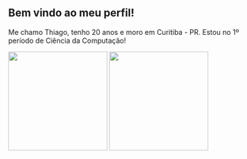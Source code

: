 <div style="display: inline-block">
  <h2> Bem vindo ao meu perfil!</h1>

  Me chamo Thiago, tenho 20 anos e moro em Curitiba - PR. Estou no 1º período de Ciência da Computação!

  <img height="200px" src="https://github-readme-stats.vercel.app/api/top-langs/?username=ThiagoIanuch&langs_count=10&theme=great-gatsby&layout=compact"> 
  <img height="200px" src="https://github-readme-stats.vercel.app/api?username=ThiagoIanuch&theme=great-gatsby&show_icons=true"> 
</div>
